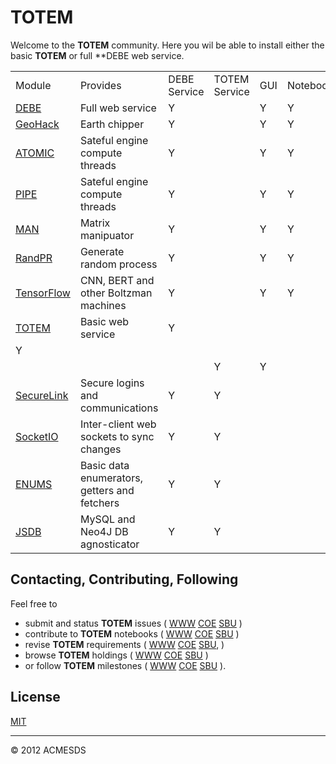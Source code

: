 # TOTEM

Welcome to the **TOTEM** community.  Here you wil be able to install either the basic 
**TOTEM** or full **DEBE web service.

<table>
<tr>
<td>Module</td>
<td>Provides</td>
<td>DEBE Service</td>
<td>TOTEM Service</td>
<td>GUI</td>
<td>Notebooks</td>
<td>Datasets</td>
<td>Files</td>
<tr>
<td><a href=https://github.com/totemstan/debe>DEBE</a></td>
<td>Full web service</td>
<td>Y</td>
<td></td>
<td>Y</td>
<td>Y</td>
<td>Y</td>
<td>Y</td>
<tr>
<td><a href=https://github.com/totemstan/geohack>GeoHack</a></td>
<td>Earth chipper</td>
<td>Y</td>
<td></td>
<td>Y</td>
<td>Y</td>
<td>Y</td>
<td>Y</td>
<tr>
<td><a href=https://github.com/totemstan/atomic>ATOMIC</a></td>
<td>Sateful engine compute threads</td>
<td>Y</td>
<td></td>
<td>Y</td>
<td>Y</td>
<td>Y</td>
<td>Y</td>
<tr>
<td><a href=https://github.com/totemstan/pipe>PIPE</a></td>
<td>Sateful engine compute threads</td>
<td>Y</td>
<td></td>
<td>Y</td>
<td>Y</td>
<td>Y</td>
<td>Y</td>
<tr>
<td><a href=https://github.com/totemstan/man>MAN</a></td>
<td>Matrix manipuator</td>
<td>Y</td>
<td></td>
<td>Y</td>
<td>Y</td>
<td>Y</td>
<td>Y</td>
<tr>
<td><a href=https://github.com/totemstan/ranpr>RandPR</a></td>
<td>Generate random process</td>
<td>Y</td>
<td></td>
<td>Y</td>
<td>Y</td>
<td>Y</td>
<td>Y</td>
<tr>
<td><a href=https://github.com/totemstan/tfjs>TensorFlow</a></td>
<td>CNN, BERT and other Boltzman machines</td>
<td>Y</td>
<td></td>
<td>Y</td>
<td>Y</td>
<td>Y</td>
<td>Y</td>
<tr>
<td><a href=https://github.com/totemstan/totem>TOTEM</a></td>
<td>Basic web service</td>
<td>Y</td><tr>
<td>Y</td><tr>
<td></td>
<td></td>
<td></td>
<td>Y</td>
<td>Y</td>
<tr>
<td><a href=https://github.com/totemstan/securelink>SecureLink</a></td>
<td>Secure logins and communications</td>
<td>Y</td>
<td>Y</td>
<td></td>
<td></td>
<td></td>
<td>Y</td>
<td>Y</td>
<tr>
<td><a href=https://github.com/totemstan/socketio>SocketIO</a></td>
<td>Inter-client web sockets to sync changes</td>
<td>Y</td>
<td>Y</td>
<td></td>
<td></td>
<td></td>
<td>Y</td>
<td>Y</td>
<tr>
<td><a href=https://github.com/totemstan/enums>ENUMS</a></td>
<td>Basic data enumerators, getters and fetchers</td>
<td>Y</td>
<td>Y</td>
<td></td>
<td></td>
<td></td>
<td>Y</td>
<td>Y</td>
<tr>
<td><a href=https://github.com/totemstan/jsdb>JSDB</a></td>
<td>MySQL and Neo4J DB agnosticator</td>
<td>Y</td>
<td>Y</td>
<td></td>
<td></td>
<td></td>
<td>Y</td>
<td>Y</td>
</table>


## Contacting, Contributing, Following

Feel free to 
* submit and status **TOTEM** issues (
[WWW](http://totem.zapto.org/issues.view) 
[COE](https://totem.west.ile.nga.ic.gov/issues.view) 
[SBU](https://totem.nga.mil/issues.view)
)  
* contribute to **TOTEM** notebooks (
[WWW](http://totem.zapto.org/shares/notebooks/) 
[COE](https://totem.west.ile.nga.ic.gov/shares/notebooks/) 
[SBU](https://totem.nga.mil/shares/notebooks/)
)  
* revise **TOTEM** requirements (
[WWW](http://totem.zapto.org/reqts.view) 
[COE](https://totem.west.ile.nga.ic.gov/reqts.view) 
[SBU](https://totem.nga.mil/reqts.view), 
)  
* browse **TOTEM** holdings (
[WWW](http://totem.zapto.org/) 
[COE](https://totem.west.ile.nga.ic.gov/) 
[SBU](https://totem.nga.mil/)
)  
* or follow **TOTEM** milestones (
[WWW](http://totem.zapto.org/milestones.view) 
[COE](https://totem.west.ile.nga.ic.gov/milestones.view) 
[SBU](https://totem.nga.mil/milestones.view)
).

## License

[MIT](LICENSE)

* * *

&copy; 2012 ACMESDS

